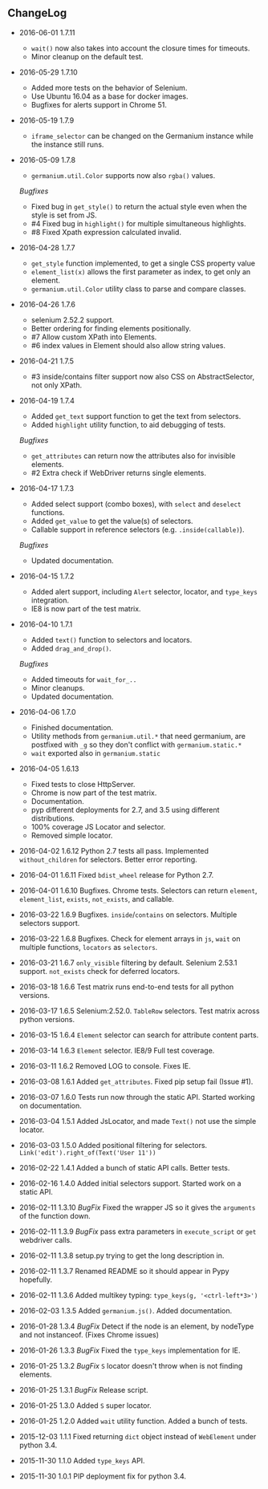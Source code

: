 ChangeLog
---------

* 2016-06-01  1.7.11
    - `wait()` now also takes into account the closure times for timeouts.
    - Minor cleanup on the default test.

* 2016-05-29  1.7.10
    - Added more tests on the behavior of Selenium.
    - Use Ubuntu 16.04 as a base for docker images.
    - Bugfixes for alerts support in Chrome 51.

* 2016-05-19  1.7.9
    - `iframe_selector` can be changed on the Germanium instance while the instance still runs.

* 2016-05-09  1.7.8
    - `germanium.util.Color` supports now also `rgba()` values.

    _Bugfixes_

    - Fixed bug in `get_style()` to return the actual style even when the style is set from JS.
    - #4 Fixed bug in `highlight()` for multiple simultaneous highlights.
    - #8 Fixed Xpath expression calculated invalid.

* 2016-04-28  1.7.7
    - `get_style` function implemented, to get a single CSS property value
    - `element_list(x)` allows the first parameter as index, to get only an element.
    - `germanium.util.Color` utility class to parse and compare classes.

* 2016-04-26  1.7.6
    - selenium 2.52.2 support.
    - Better ordering for finding elements positionally.
    - #7 Allow custom XPath into Elements.
    - #6 index values in Element should also allow string values.

* 2016-04-21  1.7.5
    - #3 inside/contains filter support now also CSS on AbstractSelector, not only XPath.

* 2016-04-19  1.7.4
    - Added `get_text` support function to get the text from selectors.
    - Added `highlight` utility function, to aid debugging of tests.

    _Bugfixes_

    - `get_attributes` can return now the attributes also for invisible elements.
    - #2 Extra check if WebDriver returns single elements.

* 2016-04-17  1.7.3
    - Added select support (combo boxes), with `select` and `deselect` functions.
    - Added `get_value` to get the value(s) of selectors.
    - Callable support in reference selectors (e.g. `.inside(callable)`).

    _Bugfixes_

    - Updated documentation.

* 2016-04-15  1.7.2
    - Added alert support, including `Alert` selector, locator, and `type_keys` integration.
    - IE8 is now part of the test matrix.

* 2016-04-10  1.7.1
    - Added `text()` function to selectors and locators.
    - Added `drag_and_drop()`.

    _Bugfixes_

    - Added timeouts for `wait_for_..`
    - Minor cleanups.
    - Updated documentation.

* 2016-04-06  1.7.0
    - Finished documentation.
    - Utility methods from `germanium.util.*` that need germanium, are
      postfixed with `_g` so they don't conflict with `germanium.static.*`
    - `wait` exported also in `germanium.static`

* 2016-04-05  1.6.13
    - Fixed tests to close HttpServer.
    - Chrome is now part of the test matrix.
    - Documentation.
    - pyp different deployments for 2.7, and 3.5 using different distributions.
    - 100% coverage JS Locator and selector.
    - Removed simple locator.

* 2016-04-02  1.6.12  Python 2.7 tests all pass. Implemented `without_children` for selectors. Better error reporting.
* 2016-04-01  1.6.11  Fixed `bdist_wheel` release for Python 2.7.
* 2016-04-01  1.6.10  Bugfixes. Chrome tests. Selectors can return `element`, `element_list`, `exists`, `not_exists`, and callable.
* 2016-03-22  1.6.9  Bugfixes. `inside`/`contains` on selectors. Multiple selectors support.
* 2016-03-22  1.6.8  Bugfixes. Check for element arrays in `js`, `wait` on multiple functions, `locators` as `selectors`.
* 2016-03-21  1.6.7  `only_visible` filtering by default. Selenium 2.53.1 support. `not_exists` check for deferred locators.
* 2016-03-18  1.6.6  Test matrix runs end-to-end tests for all python versions.
* 2016-03-17  1.6.5  Selenium:2.52.0. `TableRow` selectors. Test matrix across python versions.
* 2016-03-15  1.6.4  `Element` selector can search for attribute content parts.
* 2016-03-14  1.6.3  `Element` selector. IE8/9 Full test coverage.
* 2016-03-11  1.6.2  Removed LOG to console. Fixes IE.
* 2016-03-08  1.6.1  Added `get_attributes`. Fixed pip setup fail (Issue #1).
* 2016-03-07  1.6.0  Tests run now through the static API. Started working on documentation.
* 2016-03-04  1.5.1  Added JsLocator, and made `Text()` not use the simple locator.
* 2016-03-03  1.5.0  Added positional filtering for selectors. `Link('edit').right_of(Text('User 11'))`
* 2016-02-22  1.4.1  Added a bunch of static API calls. Better tests.
* 2016-02-16  1.4.0  Added initial selectors support. Started work on a static API.
* 2016-02-11  1.3.10  *BugFix* Fixed the wrapper JS so it gives the `arguments` of the function down.
* 2016-02-11  1.3.9  *BugFix* pass extra parameters in `execute_script` or `get` webdriver calls.
* 2016-02-11  1.3.8  setup.py trying to get the long description in.
* 2016-02-11  1.3.7  Renamed README so it should appear in Pypy hopefully.
* 2016-02-11  1.3.6  Added multikey typing: `type_keys(g, '<ctrl-left*3>')`
* 2016-02-03  1.3.5  Added `germanium.js()`. Added documentation.
* 2016-01-28  1.3.4  *BugFix* Detect if the node is an element, by nodeType and not instanceof. (Fixes Chrome issues)
* 2016-01-26  1.3.3  *BugFix* Fixed the `type_keys` implementation for IE.
* 2016-01-25  1.3.2  *BugFix* `S` locator doesn't throw when is not finding elements.
* 2016-01-25  1.3.1  *BugFix* Release script.
* 2016-01-25  1.3.0  Added `S` super locator.
* 2016-01-25  1.2.0  Added `wait` utility function. Added a bunch of tests.
* 2015-12-03  1.1.1  Fixed returning `dict` object instead of `WebElement` under python 3.4.
* 2015-11-30  1.1.0  Added `type_keys` API.
* 2015-11-30  1.0.1  PIP deployment fix for python 3.4.

